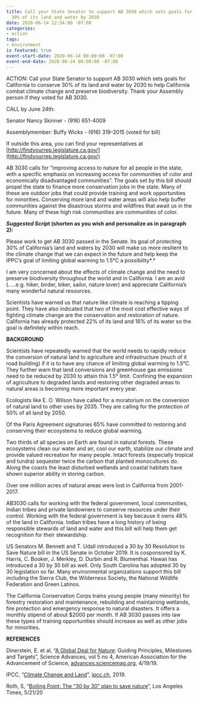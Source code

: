 ```yaml
---
title: Call your State Senator to support AB 3030 which sets goals for CA to conserve
  30% of its land and water by 2030
date: 2020-06-14 12:54:00 -07:00
categories:
- action
tags:
- environment
is featured: true
event-start-date: 2020-06-14 00:00:00 -07:00
event-end-date: 2020-06-24 00:00:00 -07:00
---
```


ACTION: Call your State Senator to support AB 3030 which sets goals for California to conserve 30% of its land and water by 2030 to help California combat climate change and preserve biodiversity. Thank your Assembly person if they voted for AB 3030.

CALL by June 24th:

Senator Nancy Skinner - (916) 651-4009

Assemblymember: Buffy Wicks - (916) 319-2015 (voted for bill)

If outside this area, you can find your representatives at [http://findyourrep.legislature.ca.gov/](http://findyourrep.legislature.ca.gov/)

AB 3030 calls for “improving access to nature for all people in the state, with a specific emphasis on increasing access for communities of color and economically disadvantaged communities”. The goals set by this bill should propel the state to finance more conservation jobs in the state. Many of these are outdoor jobs that could provide training and work opportunities for minorities. Conserving more land and water areas will also help buffer communities against the disastrous storms and wildfires that await us in the future. Many of these high risk communities are communities of color.

***Suggested Scrip*****t (shorten as you wish and personalize as in paragraph 2):**

Please work to get AB 3030 passed in the Senate. Its goal of protecting 30% of California’s land and waters by 2030 will make us more resilient to the climate change that we can expect in the future and help keep the IPPC’s goal of limiting global warming to 1.5°C a possibility\*.\*

I am very concerned about the effects of climate change and the need to preserve biodiversity throughout the world and in California. I am an avid (.....e.g. hiker, birder, biker, sailor, nature lover) and appreciate California’s many wonderful natural resources.

Scientists have warned us that nature like climate is reaching a tipping point. They have also indicated that two of the most cost effective ways of fighting climate change are the conservation and restoration of nature. California has already protected 22% of its land and 16% of its water so the goal is definitely within reach.

**BACKGROUND**

Scientists have repeatedly warned that the world needs to rapidly reduce the conversion of natural land to agriculture and infrastructure (much of it road building) if it is to have any chance of limiting global warming to 1.5°C. They further warn that land conversions and greenhouse gas emissions need to be reduced by 2030 to attain this 1.5° limit. Confining the expansion of agriculture to degraded lands and restoring other degraded areas to natural areas is becoming more important every year.

Ecologists like E. O. Wilson have called for a moratorium on the conversion of natural land to other uses by 2035. They are calling for the protection of 50% of all land by 2050.

Of the Paris Agreement signatories 65% have committed to restoring and conserving their ecosystems to reduce global warming.

Two thirds of all species on Earth are found in natural forests. These ecosystems clean our water and air, cool our earth, stabilize our climate and provide valued recreation for many people. Intact forests (especially tropical and tundra) sequester twice the carbon that planted monocultures do. Along the coasts the least disturbed wetlands and coastal habitats have shown superior ability in storing carbon.

Over one million acres of natural areas were lost in California from 2001-2017.

AB3030 calls for working with the federal government, local communities, Indian tribes and private landowners to conserve resources under their control. Working with the federal government is key because it owns 48% of the land in California. Indian tribes have a long history of being responsible stewards of land and water and this bill will help them get recognition for their stewardship.

US Senators M. Bennett and T. Udall introduced a 30 by 30 Resolution to Save Nature bill in the US Senate in October 2019. It is cosponsored by K. Harris, C. Booker, J. Merkley, D. Durbin and R. Blumenthal. Hawaii has introduced a 30 by 30 bill as well. Only South Carolina has adopted 30 by 30 legislation so far. Many environmental organizations support this bill including the Sierra Club, the Wilderness Society, the National Wildlife Federation and Green Latinos.

The California Conservation Corps trains young people (many minority) for forestry restoration and maintenance, rebuilding and maintaining wetlands, fire protection and emergency response to natural disasters. It offers a monthly stipend of about $2000 per month. If AB 3030 passes into law these types of training opportunities should increase as well as other jobs for minorities.

**REFERENCES**

Dinerstein, E. et al, “[A Global Deal for Nature](https://advances.sciencemag.org/content/5/4/eaaw2869): Guiding Principles, Milestones and Targets”, Science Advances, vol 5 no 4, American Association for the Advancement of Science, [advances.sciencemag.org](http://advances.sciencemag.org/), 4/19/19.

IPCC, “[Climate Change and Land](https://www.ipcc.ch/srccl/)”, [ipcc.ch](http://ipcc.ch/), 2019.

Roth, S, “[Boiling Point: The “30 by 30” plan to save nature](https://theclimatecenter.org/wp-content/uploads/2020/05/Boiling-Point-AB3030.pdf)”, Los Angeles Times, 5/21/20
